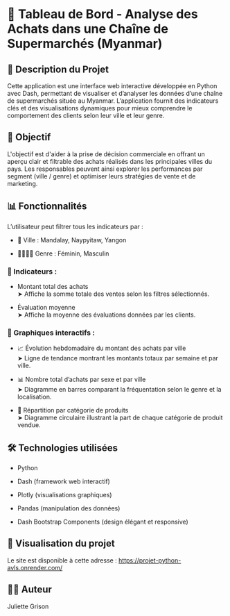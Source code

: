# 🛒 Tableau de Bord - Analyse des Achats dans une Chaîne de Supermarchés (Myanmar)

## 📌 Description du Projet
Cette application est une interface web interactive développée en Python avec Dash, permettant de visualiser et d’analyser les données d’une chaîne de supermarchés située au Myanmar. L’application fournit des indicateurs clés et des visualisations dynamiques pour mieux comprendre le comportement des clients selon leur ville et leur genre.

## 🎯 Objectif
L'objectif est d'aider à la prise de décision commerciale en offrant un aperçu clair et filtrable des achats réalisés dans les principales villes du pays. Les responsables peuvent ainsi explorer les performances par segment (ville / genre) et optimiser leurs stratégies de vente et de marketing.

## 📊 Fonctionnalités
L’utilisateur peut filtrer tous les indicateurs par :

-  📍 Ville : Mandalay, Naypyitaw, Yangon

-  🙋‍♀️🙋‍♂️ Genre : Féminin, Masculin

### 🔹 Indicateurs :
-  Montant total des achats  
➤ Affiche la somme totale des ventes selon les filtres sélectionnés.

-  Évaluation moyenne  
➤ Affiche la moyenne des évaluations données par les clients.

### 🔹 Graphiques interactifs :
-  📈 Évolution hebdomadaire du montant des achats par ville  
➤ Ligne de tendance montrant les montants totaux par semaine et par ville.

-  📊 Nombre total d’achats par sexe et par ville  
➤ Diagramme en barres comparant la fréquentation selon le genre et la localisation.

-  🥧 Répartition par catégorie de produits  
➤ Diagramme circulaire illustrant la part de chaque catégorie de produit vendue.

## 🛠️ Technologies utilisées
-  Python

-  Dash (framework web interactif)

-  Plotly (visualisations graphiques)

-  Pandas (manipulation des données)

-  Dash Bootstrap Components (design élégant et responsive)

## 🚀 Visualisation du projet
Le site est disponible à cette adresse : https://projet-python-avls.onrender.com/

## 👩‍💻 Auteur
Juliette Grison

